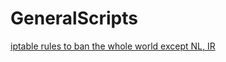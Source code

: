 # GeneralScripts
[iptable rules to ban the whole world except NL, IR](https://github.com/mamjow/GeneralScripts/blob/master/ban.sh)   
